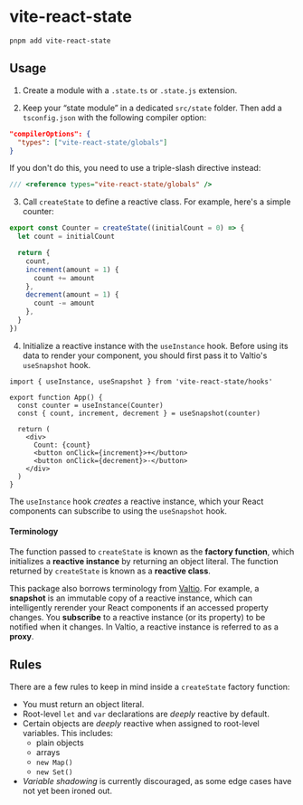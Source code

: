 # vite-react-state

```
pnpm add vite-react-state
```

## Usage

1. Create a module with a `.state.ts` or `.state.js` extension.

2. Keep your “state module” in a dedicated `src/state` folder. Then add a `tsconfig.json` with the following compiler option:

```json
"compilerOptions": {
  "types": ["vite-react-state/globals"]
}
```

If you don't do this, you need to use a triple-slash directive instead:

```ts
/// <reference types="vite-react-state/globals" />
```

3. Call `createState` to define a reactive class. For example, here's a simple counter:

```ts
export const Counter = createState((initialCount = 0) => {
  let count = initialCount

  return {
    count,
    increment(amount = 1) {
      count += amount
    },
    decrement(amount = 1) {
      count -= amount
    },
  }
})
```

4. Initialize a reactive instance with the `useInstance` hook. Before using its data to render your component, you should first pass it to Valtio's `useSnapshot` hook.

```tsx
import { useInstance, useSnapshot } from 'vite-react-state/hooks'

export function App() {
  const counter = useInstance(Counter)
  const { count, increment, decrement } = useSnapshot(counter)

  return (
    <div>
      Count: {count}
      <button onClick={increment}>+</button>
      <button onClick={decrement}>-</button>
    </div>
  )
}
```

The `useInstance` hook _creates_ a reactive instance, which your React components can subscribe to using the `useSnapshot` hook.

#### Terminology

The function passed to `createState` is known as the **factory function**, which initializes a **reactive instance** by returning an object literal. The function returned by `createState` is known as a **reactive class**.

This package also borrows terminology from [Valtio](https://github.com/pmndrs/valtio). For example, a **snapshot** is an immutable copy of a reactive instance, which can intelligently rerender your React components if an accessed property changes. You **subscribe** to a reactive instance (or its property) to be notified when it changes. In Valtio, a reactive instance is referred to as a **proxy**.

## Rules

There are a few rules to keep in mind inside a `createState` factory function:

- You must return an object literal.
- Root-level `let` and `var` declarations are _deeply_ reactive by default.
- Certain objects are _deeply_ reactive when assigned to root-level variables. This includes:
  - plain objects
  - arrays
  - `new Map()`
  - `new Set()`
- _Variable shadowing_ is currently discouraged, as some edge cases have not yet been ironed out.
